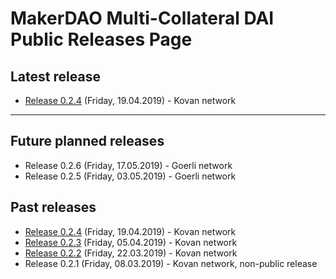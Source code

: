 # MakerDAO Multi-Collateral DAI Public Releases Page

## Latest release
* [Release 0.2.4](/releases/latest/index.html) (Friday, 19.04.2019) - Kovan network

---

## Future planned releases
* Release 0.2.6 (Friday, 17.05.2019) - Goerli network
* Release 0.2.5 (Friday, 03.05.2019) - Goerli network

## Past releases
* [Release 0.2.4](/releases/0.2.4/index.html) (Friday, 19.04.2019) - Kovan network
* [Release 0.2.3](/releases/0.2.3/index.html) (Friday, 05.04.2019) - Kovan network
* [Release 0.2.2](/releases/0.2.2/index.html) (Friday, 22.03.2019) - Kovan network
* Release 0.2.1 (Friday, 08.03.2019) - Kovan network, non-public release
